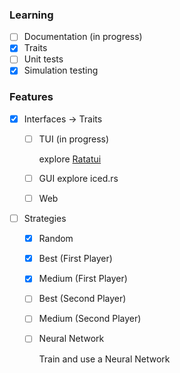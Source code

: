 ### Learning

- [ ] Documentation (in progress)
- [x] Traits
- [ ] Unit tests
- [x] Simulation testing

### Features

- [x] Interfaces -> Traits
  - [ ] TUI (in progress)

      explore [Ratatui](https://ratatui.rs)

  - [ ] GUI
      explore iced.rs
      
  - [ ] Web
- [ ] Strategies
  - [x] Random
  - [x] Best (First Player)
  - [x] Medium (First Player)
  - [ ] Best (Second Player)
  - [ ] Medium (Second Player)
  - [ ] Neural Network

    Train and use a Neural Network

